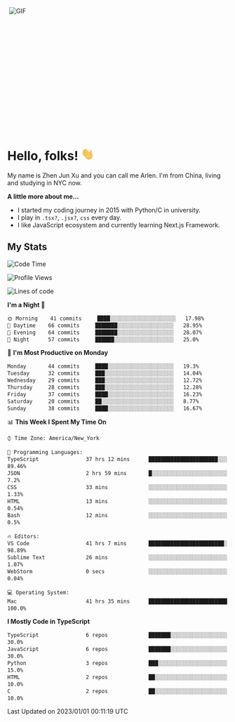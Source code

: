 <img align="right" alt="GIF" src="https://media.giphy.com/media/xUA7bdpLxQhsSQdyog/giphy.gif" width="500" height="320" />

# Hello, folks! <img src="https://raw.githubusercontent.com/arlenxuzj/arlenxuzj/master/assets/wave.gif" width="30px">

My name is Zhen Jun Xu and you can call me Arlen. I'm from China, living and studying in NYC now.

**A little more about me...**

 - I started my coding journey in 2015 with Python/C in university.
 - I play in `.tsx?`, `.jsx?`, `css` every day.
 - I like JavaScript ecosystem and currently learning Next.js Framework.

## My Stats

<!--START_SECTION:waka-->
![Code Time](http://img.shields.io/badge/Code%20Time-2%2C814%20hrs%2014%20mins-blue)

![Profile Views](http://img.shields.io/badge/Profile%20Views-0-blue)

![Lines of code](https://img.shields.io/badge/From%20Hello%20World%20I%27ve%20Written-306%20Thousand%20lines%20of%20code-blue)

**I'm a Night 🦉** 

```text
🌞 Morning    41 commits     ████░░░░░░░░░░░░░░░░░░░░░   17.98% 
🌆 Daytime    66 commits     ███████░░░░░░░░░░░░░░░░░░   28.95% 
🌃 Evening    64 commits     ███████░░░░░░░░░░░░░░░░░░   28.07% 
🌙 Night      57 commits     ██████░░░░░░░░░░░░░░░░░░░   25.0%

```
📅 **I'm Most Productive on Monday** 

```text
Monday       44 commits     ████░░░░░░░░░░░░░░░░░░░░░   19.3% 
Tuesday      32 commits     ███░░░░░░░░░░░░░░░░░░░░░░   14.04% 
Wednesday    29 commits     ███░░░░░░░░░░░░░░░░░░░░░░   12.72% 
Thursday     28 commits     ███░░░░░░░░░░░░░░░░░░░░░░   12.28% 
Friday       37 commits     ████░░░░░░░░░░░░░░░░░░░░░   16.23% 
Saturday     20 commits     ██░░░░░░░░░░░░░░░░░░░░░░░   8.77% 
Sunday       38 commits     ████░░░░░░░░░░░░░░░░░░░░░   16.67%

```


📊 **This Week I Spent My Time On** 

```text
⌚︎ Time Zone: America/New_York

💬 Programming Languages: 
TypeScript               37 hrs 12 mins      ██████████████████████░░░   89.46% 
JSON                     2 hrs 59 mins       █░░░░░░░░░░░░░░░░░░░░░░░░   7.2% 
CSS                      33 mins             ░░░░░░░░░░░░░░░░░░░░░░░░░   1.33% 
HTML                     13 mins             ░░░░░░░░░░░░░░░░░░░░░░░░░   0.54% 
Bash                     12 mins             ░░░░░░░░░░░░░░░░░░░░░░░░░   0.5%

🔥 Editors: 
VS Code                  41 hrs 7 mins       ████████████████████████░   98.89% 
Sublime Text             26 mins             ░░░░░░░░░░░░░░░░░░░░░░░░░   1.07% 
WebStorm                 0 secs              ░░░░░░░░░░░░░░░░░░░░░░░░░   0.04%

💻 Operating System: 
Mac                      41 hrs 35 mins      █████████████████████████   100.0%

```

**I Mostly Code in TypeScript** 

```text
TypeScript               6 repos             ███████░░░░░░░░░░░░░░░░░░   30.0% 
JavaScript               6 repos             ███████░░░░░░░░░░░░░░░░░░   30.0% 
Python                   3 repos             ███░░░░░░░░░░░░░░░░░░░░░░   15.0% 
HTML                     2 repos             ██░░░░░░░░░░░░░░░░░░░░░░░   10.0% 
C                        2 repos             ██░░░░░░░░░░░░░░░░░░░░░░░   10.0%

```



 Last Updated on 2023/01/01 00:11:19 UTC
<!--END_SECTION:waka-->
